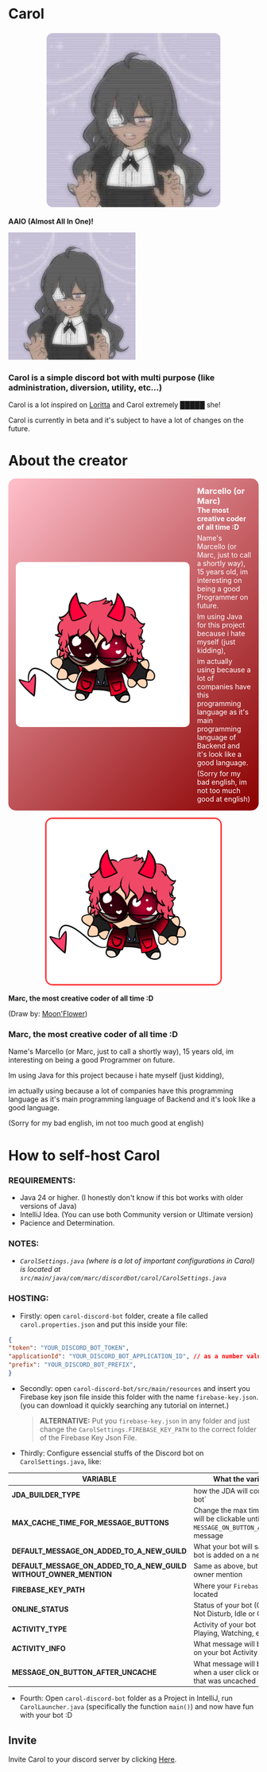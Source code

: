 # Carol

<p align="center">
  <img src="https://github.com/MarcelloDev6001/CarolBot/blob/main/avatar.png" 
       alt="logo"
       style="border-radius: 15px; border: 3px solid #ffffffff;"
       width="350" />
</p>

<p  align="center">

<b>AAIO (Almost All In One)!</b>

</p>

  

![Imagem](https://github.com/MarcelloDev6001/CarolBot/blob/main/avatar.png)

### Carol is a simple discord bot with multi purpose (like administration, diversion, utility, etc...)
  

Carol is a lot inspired on [Loritta](https://github.com/LorittaBot/Loritta) and Carol extremely █████ she!

Carol is currently in beta and it's subject to have a lot of changes on the future.

  

# About the creator

<div style="
  border-radius: 15px; 
  padding: 15px; 
  display: flex; 
  align-items: center; 
  background: linear-gradient(135deg, pink, darkred);
  color: white;
">
  <img src="https://github.com/MarcelloDev6001/CarolBot/blob/main/marc-avatar.png" alt="Marc" style="border-radius: 10px; margin-right: 15px;" />
  <div>
    <h3 style="margin: 0;">Marcello (or Marc)</h3>
    <h4 style="margin: 0;">The most creative coder of all time :D</h4>
    <p style="margin: 5px 0 0;">Name's Marcello (or Marc, just to call a shortly way), 15 years old, im interesting on being a good Programmer on future.</p>
    <p style="margin: 5px 0 0;">Im using Java for this project because i hate myself (just kidding),</p>
    <p style="margin: 5px 0 0;">im actually using because a lot of companies have this programming language as it's main programming language of Backend and it's look like a good language.</p>
    <p style="margin: 5px 0 0;">(Sorry for my bad english, im not too much good at english)</p>
  </div>
</div>


<p align="center">
  <img src="https://github.com/MarcelloDev6001/CarolBot/blob/main/marc-avatar.png" 
       alt="logo"
       style="border-radius: 15px; border: 3px solid #ff3939ff;"
       width="350" />
</p>

<p  align="center">

<b>Marc, the most creative coder of all time :D</b>

</p>  

(Draw by: [Moon'Flower](https://www.youtube.com/@themoonflowy))

### Marc, the most creative coder of all time :D

Name's Marcello (or Marc, just to call a shortly way), 15 years old, im interesting on being a good Programmer on future.

Im using Java for this project because i hate myself (just kidding),

im actually using because a lot of companies have this programming language as it's main programming language of Backend and it's look like a good language.

(Sorry for my bad english, im not too much good at english)

# How to self-host Carol

### REQUIREMENTS:
- Java 24 or higher. (I honestly don't know if this bot works with older versions of Java)
- IntelliJ Idea. (You can use both Community version or Ultimate version)
- Pacience and Determination.

### NOTES:
- *`CarolSettings.java` (where is a lot of important configurations in Carol) is located at `src/main/java/com/marc/discordbot/carol/CarolSettings.java`*

### HOSTING:
- Firstly:
open `carol-discord-bot` folder, create a file called `carol.properties.json` and put this inside your file:

```json
{
"token": "YOUR_DISCORD_BOT_TOKEN",
"applicationId": "YOUR_DISCORD_BOT_APPLICATION_ID", // as a number value
"prefix": "YOUR_DISCORD_BOT_PREFIX",
}
```

- Secondly:
open `carol-discord-bot/src/main/resources` and insert you Firebase key json file inside this folder with the name `firebase-key.json`. (you can download it quickly searching any tutorial on internet.)
  > **ALTERNATIVE:** Put you `firebase-key.json` in any folder and just change the `CarolSettings.FIREBASE_KEY_PATH` to the correct folder of the Firebase Key Json File.

- Thirdly:
Configure essencial stuffs of the Discord bot on `CarolSettings.java`, like:

| VARIABLE                                         | What the variable do                                                                                       | Can modify       |
|--------------------------------------------------|-------------------------------------------------------------------------------------------------------------|------------------|
| **JDA_BUILDER_TYPE**                             | how the JDA will construct your bot`                                                                      | ✅ true          |
| **MAX_CACHE_TIME_FOR_MESSAGE_BUTTONS**           | Change the max time a button will be clickable until appears the `MESSAGE_ON_BUTTON_AFTER_UNCACHE` message  | ✅ true          |
| **DEFAULT_MESSAGE_ON_ADDED_TO_A_NEW_GUILD**      | What your bot will say when your bot is added on a new guild                                                 | ✅ true          |
| **DEFAULT_MESSAGE_ON_ADDED_TO_A_NEW_GUILD WITHOUT_OWNER_MENTION** | Same as above, but without owner mention                                                    | ✅ true          |
| **FIREBASE_KEY_PATH**                            | Where your `FirebaseKey.json` is located                                                                     | ⚠️ not recommended |
| **ONLINE_STATUS**                                | Status of your bot (Online, Do Not Disturb, Idle or Offline)                                                 | ✅ true          |
| **ACTIVITY_TYPE**                                | Activity of your bot (Listening, Playing, Watching, etc)                                                     | ✅ true          |
| **ACTIVITY_INFO**                                | What message will be displayed on your bot Activity                                                          | ✅ true          |
| **MESSAGE_ON_BUTTON_AFTER_UNCACHE**              | What message will be displayed when a user click on a button that was uncached                               | ✅ true          |

- Fourth:
Open `carol-discord-bot` folder as a Project in IntelliJ, run `CarolLauncher.java` (specifically the function `main()`) and now have fun with your bot :D

## Invite

Invite Carol to your discord server by clicking [Here](https://discord.com/oauth2/authorize?client_id=1214985204985241600&permissions=8&integration_type=0&scope=bot).